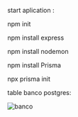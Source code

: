 
start aplication : 

npm init 

npm install express 

npm install nodemon 

npm install Prisma 

npx prisma init


table banco postgres:

![banco](https://github.com/JonathaCoder/FacilitaBackend/assets/123656886/f166bfaa-14eb-4539-ba7d-3c334b4f9e0a)
